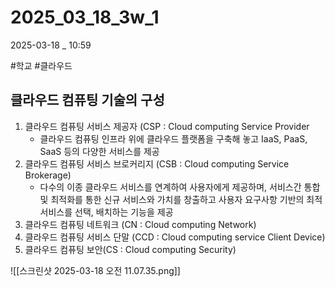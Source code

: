 
# 2025_03_18_3w_1

2025-03-18 _ 10:59

#학교 #클라우드 


## 클라우드 컴퓨팅 기술의 구성

1. 클라우드 컴퓨팅 서비스 제공자 (CSP : Cloud computing Service Provider
	- 클라우드 컴퓨팅 인프라 위에 클라우드 플랫폼을 구축해 놓고 IaaS, PaaS, SaaS 등의 다양한 서비스를 제공
2. 클라우드 컴퓨팅 서비스 브로커리지 (CSB : Cloud computing Service Brokerage)
	- 다수의 이종 클라우드 서비스를 연계하여 사용자에게 제공하며, 서비스간 통합 및 최적화를 통한 신규 서비스와 가치를 창출하고 사용자 요구사항 기반의 최적 서비스를 선택, 배치하는 기능을 제공
3. 클라우드 컴퓨팅 네트워크 (CN : Cloud computing Network)
4. 클라우드 컴퓨팅 서비스 단말 (CCD : Cloud computing service Client Device)
5. 클라우드 컴퓨팅 보안(CS : Cloud computing Security)


![[스크린샷 2025-03-18 오전 11.07.35.png]]

